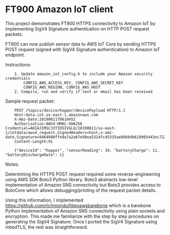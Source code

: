 # FT900 Amazon IoT client


This project demonstrates FT900 HTTPS connectivity to Amazon IoT by implementing SigV4 Signature authentication on HTTP POST request packets.


FT900 can now publish sensor data to AWS IoT Core by sending HTTPS POST request (signed with SigV4 Signature authentication) to Amazon IoT endpoint.


Instructions:

        1. Update amazon_iot_config.h to include your Amazon security credentials
            CONFIG_AWS_ACCESS_KEY, CONFIG_AWS_SECRET_KEY
            CONFIG_AWS_REGION, CONFIG_AWS_HOST
        2. Compile, run and verify if text or email has been received


Sample request packet:

        POST /topics/device/hopper/devicePayload HTTP/1.1
        Host:data.iot.us-east-1.amazonaws.com
        X-Amz-Date:20190611T061045Z
        Authorization:AWS4-HMAC-SHA256 Credential=AKIAJIMSC33TIO5IVGLQ/20190611/us-east-1/iotdata/aws4_request,SignedHeaders=host;x-amz-date,Signature=9464080ffe9a7a2a67e98ea5314fc45335ae86684b619903443ec722437f27d4
        Content-Length:91

        {"deviceId": "hopper", "sensorReading": 39, "batteryCharge": 11, "batteryDischargeRate": 1}


Notes:

Determining the HTTPS POST request required some reverse-engineering using AWS SDK Boto3 Python library. 
Boto3 abstracts low-level implementation of Amazon SNS connectivity 
but Boto3 provides access to BotoCore which allows debugging/printing of the request packet details. 

Using this information, I implemented https://github.com/richmondu/libpyawsbarebone 
which is a barebone Python implementation of Amazon SNS connectivity using plain sockets and encryption. 
This made me familiarize with the step by step procedures on generating the SigV4 Signature.
Once I ported the SigV4 Signature using mbedTLS, the rest was straightforward. 
